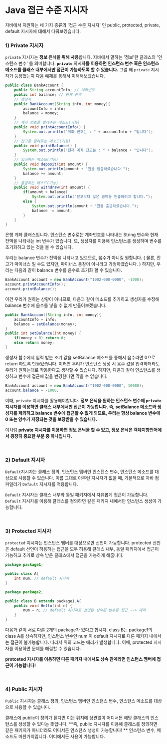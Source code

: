 # Java 접근 수준 지시자

자바에서 지원하는 네 가지 종류의 '접근 수준 지시자' 인 public, protected, private, default 지시자에 대해서 다뤄보겠습니다.

### 1) Private 지시자

 `private` 지시자는 **정보 은닉을 위해 사용**합니다. 자바에서 말하는 '정보'란 클래스의 '인스턴스 변수' 를 의미합니다. **`private` 지시자를 이용하면 인스턴스 변수 혹은 인스턴스 메소드를 클래스 내부에서만 접근이 가능하도록 할 수 있습니다.** 그럼 왜 `private` 지시자가 등장했는지 다음 예제를 통해서 이해해보겠습니다.

```java
public class BankAccount {
    public String accountInfo; // 계좌번호
    public int balance; // 현재 잔액
    // 생성자
    public BankAccount(String info, int money){
        accountInfo = info;
        balance = money;
    }
    // 계좌 번호를 알려주는 메소드(기능)
    public void printAccountInfo() {
        System.out.println("게좌 번호는 : " + accountInfo + "입니다");
    }
    // 잔고를 알려주는 메소드(기능)
    public void printBalance() {
        System.out.println("현재 계좌 잔고는 : " + balance + "입니다");
    }
    // 입금하는 메소드(기능)
    public void deposit(int amount) {
        System.out.println(amount + "원을 입금하셨습니다.");
        balance += amount;
    }
    // 출금하는 메소드(기능)
    public void withdraw(int amount) {
        if(amount > balance)
            System.out.println("잔고보다 많은 금액을 인출하려고 합니다.");
        else {
            System.out.println(amount + "원을 출금하셨습니다.");
            balance -= amount;
        }
    }
}
```

 은행 계좌 클래스입니다. 인스턴스 변수로는 계좌번호를 나타내는 String 변수와 현재 잔액을 나타내는 int 변수가 있습니다. 또, 생성자를 이용해 인스턴스를 생성하며 변수를 초기화하고 있는 것을 볼 수 있습니다.

 우리는 balance 변수가 잔액을 나타내고 있으므로, 음수가 아니길 원합니다. ( 물론, 잔고가 마이너스 일 수도 있지만, 마이너스 통장이 아니라고 가정하겠습니다. ) 하지만, 우리는 다음과 같이 balance 변수를 음수로 초기화 할 수 있습니다.

```java
BankAccount account = new BankAccount("1002-000-0000", -1000);
account.printAccountInfo();
account.printBalance();
```

  이건 우리가 원하는 상황이 아니므로, 다음과 같이 메소드를 추가하고 생성자를 수정해 balance 변수에 음수를 넣을 수 없게 만들어보겠습니다.

```java
public BankAccount(String info, int money){
    accountInfo = info;
    balance = setBalance(money);
}
public int setBalance(int money) {
    if(money < 0) return 0;
    else return money;
}
```

 생성자 함수에서 입력 받는 초기 값을 setBalance 메소드를 통해서 음수라면 0으로 return 하도록 만들었습니다. 이러면 우리가 인스턴스 생성 시 음수 값을 입력하더라도 우리가 원하는대로 작동한다고 생각할 수 있습니다. 하지만, 다음과 같이 인스턴스를 생성하고 변수에 접근해 값을 변경한다면 막을 수 없습니다.

```java
BankAccount account = new BankAccount("1002-000-0000", 10000);
account.balance = -1000;
```

 이때, `private` 지시자를 활용해야합니다.  **정보 은닉을 원하는 인스턴스 변수에 `private` 지시자를 이용하면 클래스 내부에서만 접근이 가능합니다. 즉, setBalance 메소드와 생성자를 제외하고 balance 변수에 접근할 수 없게 되므로, 우리는 항상 balance 변수에 0 또는 양수가 저장되는 것을 보장받을 수 있습니다.**

 이처럼 **private 지시자를 이용하면 정보 은닉을 할 수 있고, 정보 은닉은 객체지향언어에서 굉장히 중요한 부분 중 하나입니다.**

<br>

### 2) Default 지시자

 `Default`지시자는 클래스 정의, 인스턴스 멤버인 인스턴스 변수, 인스턴스 메소드를 대상으로 사용할 수 있습니다. 이름 그대로 아무런 지시자가 없을 때, 기본적으로 자바 컴파일러가 `Default` 지시자를 적용합니다.

 `Default` 지시자는 클래스 내부와 동일 패키지에서 자유롭게 접근이 가능합니다. `Default` 지시자를 이용해 클래스를 정의하면 같은 패키지 내에서만 인스턴스 생성이 가능합니다.

<br>

### 3) Protected 지시자

 `protected` 지시자는 인스턴스 멤버를 대상으로만 선언이 가능합니다. protected 선언은 default 선언이 허용하는 접근을 모두 허용해 클래스 내부, 동일 패키지에서 접근이 가능하고 추가로 상속 받은 클래스에서 접근을 가능하게 해줍니다.

```java
package package1;

public class A{
	int num; // default 지시자
}

package package2;

public class B extends package1.A{
	public void Hello(int n) {
		num = n; // default 지시자로 선언된 상속된 변수를 접근 --> 에러
	}
}
```

 다음과 같이 서로 다른 2개의 package가 있다고 합시다. class B는 package1의 class A를 상속하지만, 인스턴스 변수인 num 이 default 지시자로 다른 패키지 내에서는 접근이 불가능합니다. 따라서 위의 코드는 에러가 발생합니다. 이때, protected 지시자를 이용하면 문제를 해결할 수 있습니다.

 **protceted 지시자를 이용하면 다른 패키지 내에서도 상속 관계라면 인스턴스 멤버에 접근이 가능합니다!**

<br>

### 4) Public 지시자

 `Public` 지시자는 클래스 정의, 인스턴스 멤버인 인스턴스 변수, 인스턴스 메소드를 대상으로 사용할 수 있습니다. 

  클래스에 public이 정의가 된다면 이는 위치에 상관없이 어디서든 해당 클래스의 인스턴스를 생성할 수 있다는 뜻입니다. **즉, public 지시자를 이용해 클래스를 정의하면 같은 패키지가 아니더라도 어디서든 인스턴스 생성이 가능합니다! ** 인스턴스 변수, 메소드도 마찬가지입니다. 어디에서든 사용이 가능합니다.

<br>